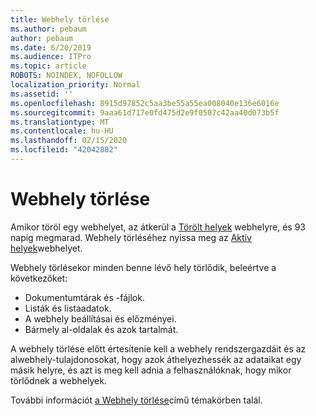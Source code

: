 ```yaml
---
title: Webhely törlése
ms.author: pebaum
author: pebaum
ms.date: 6/20/2019
ms.audience: ITPro
ms.topic: article
ROBOTS: NOINDEX, NOFOLLOW
localization_priority: Normal
ms.assetid: ''
ms.openlocfilehash: 8915d97852c5aa3be55a55ea008040e136e6016e
ms.sourcegitcommit: 9aaa61d717e0fd475d2e9f0507c42aa40d073b5f
ms.translationtype: MT
ms.contentlocale: hu-HU
ms.lasthandoff: 02/15/2020
ms.locfileid: "42042882"
---
```

# <a name="delete-a-site"></a>Webhely törlése

Amikor töröl egy webhelyet, az átkerül a [Törölt helyek](https://admin.microsoft.com/sharepoint?page=recyclebin&modern=true) webhelyre, és 93 napig megmarad. Webhely törléséhez nyissa meg az [Aktív helyek](https://admin.microsoft.com/sharepoint?page=sitemanagement&modern=true)webhelyet. 

Webhely törlésekor minden benne lévő hely törlődik, beleértve a következőket:

- Dokumentumtárak és -fájlok.
- Listák és listaadatok.
- A webhely beállításai és előzményei.
- Bármely al-oldalak és azok tartalmát.

A webhely törlése előtt értesítenie kell a webhely rendszergazdáit és az alwebhely-tulajdonosokat, hogy azok áthelyezhessék az adataikat egy másik helyre, és azt is meg kell adnia a felhasználóknak, hogy mikor törlődnek a webhelyek.

További információt [a Webhely törlése](https://docs.microsoft.com/sharepoint/delete-site-collection)című témakörben talál.
